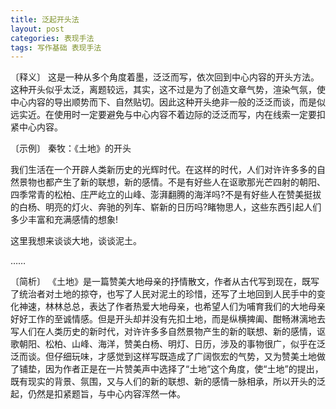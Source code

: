 ```yaml
---
title: 泛起开头法
layout: post
categories: 表现手法
tags: 写作基础 表现手法
---
```


〔释义〕 这是一种从多个角度着墨，泛泛而写，依次回到中心内容的开头方法。这种开头似乎太泛，离题较远，其实，这不过是为了创造文章气势，渲染气氛，使中心内容的导出顺势而下、自然贴切。因此这种开头绝非一般的泛泛而谈，而是似远实近。在使用时一定要避免与中心内容不着边际的泛泛而写，内在线索一定要扣紧中心内容。

〔示例〕 秦牧：《土地》的开头

我们生活在一个开辟人类新历史的光辉时代。在这样的时代，人们对许许多多的自然景物也都产生了新的联想，新的感情。不是有好些人在讴歌那光芒四射的朝阳、四季常青的松柏、庄严屹立的山峰、澎湃翻腾的海洋吗?不是有好些人在赞美挺拔的白杨、明亮的灯火、奔驰的列车、崭新的日历吗?睹物思人，这些东西引起人们多少丰富和充满感情的想象!

这里我想来谈谈大地，谈谈泥土。

……

〔简析〕 《土地》是一篇赞美大地母亲的抒情散文，作者从古代写到现在，既写了统治者对土地的掠夺，也写了人民对泥土的珍惜，还写了土地回到人民手中的变化神速，林林总总，表达了作者热爱大地母亲，也希望人们为哺育我们的大地母亲好好工作的至诚情感。但是开头却并没有先扣土地，而是纵横捭阖、酣畅淋漓地去写人们在人类历史的新时代，对许许多多自然景物产生的新的联想、新的感情，讴歌朝阳、松柏、山峰、海洋，赞美白杨、明灯、日历，涉及的事物很广，似乎在泛泛而谈。但仔细玩味，才感觉到这样写既造成了广阔恢宏的气势，又为赞美土地做了铺垫，因为作者正是在一片赞美声中选择了“土地”这个角度，使“土地”的提出，既有现实的背景、氛围，又与人们的新的联想、新的感情一脉相承，所以开头的泛起，仍然是扣紧题旨，与中心内容浑然一体。 